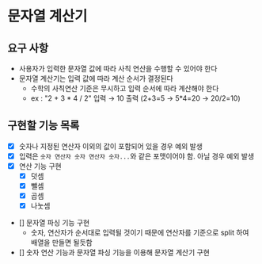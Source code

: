 # 문자열 계산기 
## 요구 사항 
- 사용자가 입력한 문자열 값에 따라 사칙 연산을 수행할 수 있어야 한다 
- 문자열 계산기는 입력 값에 따라 계산 순서가 결정된다 
  - 수학의 사칙연산 기준은 무시하고 입력 순서에 따라 계산해야 한다 
  - ex : "2 + 3 * 4 / 2" 입력 → 10 출력 (2+3=5 → 5*4=20 → 20/2=10)

## 구현할 기능 목록  
- [x] 숫자나 지정된 연산자 이외의 값이 포함되어 있을 경우 예외 발생  
- [x] 입력은 `숫자 연산자 숫자 연산자 숫자...`와 같은 포맷이어야 함. 아닐 경우 예외 발생
- [x] 연산 기능 구현 
  - [x] 덧셈
  - [x] 뺄셈
  - [x] 곱셈 
  - [x] 나눗셈
- [] 문자열 파싱 기능 구현 
  - 숫자, 연산자가 순서대로 입력될 것이기 때문에 연산자를 기준으로 split 하여 배열을 만들면 될듯함
- [] 숫자 연산 기능과 문자열 파싱 기능을 이용해 문자열 계산기 구현 